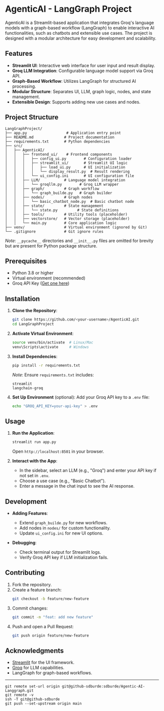 # AgenticAI - LangGraph Project

AgenticAI is a Streamlit-based application that integrates Groq's language models with a graph-based workflow (LangGraph) to enable interactive AI functionalities, such as chatbots and extensible use cases. The project is designed with a modular architecture for easy development and scalability.

## Features

- **Streamlit UI**: Interactive web interface for user input and result display.
- **Groq LLM Integration**: Configurable language model support via Groq API.
- **Graph-Based Workflow**: Utilizes LangGraph for structured AI processing.
- **Modular Structure**: Separates UI, LLM, graph logic, nodes, and state management.
- **Extensible Design**: Supports adding new use cases and nodes.

## Project Structure

```
LangGraphProject/
├── app.py                  # Application entry point
├── README.md              # Project documentation
├── requirements.txt       # Python dependencies
├── src/
│   ├── AgenticAI/
│   │   ├── frontend_ui/    # Frontend components
│   │   │   ├── config_ui.py        # Configuration loader
│   │   │   ├── streamlit_ui/       # Streamlit UI logic
│   │   │   │   ├── load_ui.py      # UI initialization
│   │   │   │   └── display_result.py  # Result rendering
│   │   │   └── ui_config.ini       # UI configuration file
│   │   ├── LLM/           # Language model integration
│   │   │   └── groqllm.py        # Groq LLM wrapper
│   │   ├── graph/         # Graph workflow
│   │   │   └── graph_builde.py   # Graph builder
│   │   ├── nodes/         # Graph nodes
│   │   │   └── basic_chatbot_node.py  # Basic chatbot node
│   │   ├── state/         # State management
│   │   │   └── state.py         # State definitions
│   │   ├── tools/         # Utility tools (placeholder)
│   │   ├── vectorstore/   # Vector storage (placeholder)
│   │   └── main.py        # Core application logic
├── venv/                  # Virtual environment (ignored by Git)
└── .gitignore             # Git ignore rules
```

*Note*: `__pycache__` directories and `__init__.py` files are omitted for brevity but are present for Python package structure.

## Prerequisites

- Python 3.8 or higher
- Virtual environment (recommended)
- Groq API Key ([Get one here](https://console.groq.com/keys))

## Installation

1. **Clone the Repository**:
   ```bash
   git clone https://github.com/<your-username>/AgenticAI.git
   cd LangGraphProject
   ```

2. **Activate Virtual Environment**:
   ```bash
   source venv/bin/activate  # Linux/Mac
   venv\Scripts\activate     # Windows
   ```

3. **Install Dependencies**:
   ```bash
   pip install -r requirements.txt
   ```
   *Note*: Ensure `requirements.txt` includes:
   ```
   streamlit
   langchain-groq
   ```

4. **Set Up Environment** (optional):
   Add your Groq API key to a `.env` file:
   ```bash
   echo "GROQ_API_KEY=your-api-key" > .env
   ```

## Usage

1. **Run the Application**:
   ```bash
   streamlit run app.py
   ```
   Open `http://localhost:8501` in your browser.

2. **Interact with the App**:
   - In the sidebar, select an LLM (e.g., "Groq") and enter your API key if not set in `.env`.
   - Choose a use case (e.g., "Basic Chatbot").
   - Enter a message in the chat input to see the AI response.

## Development

- **Adding Features**:
  - Extend `graph_builde.py` for new workflows.
  - Add nodes in `nodes/` for custom functionality.
  - Update `ui_config.ini` for new UI options.

- **Debugging**:
  - Check terminal output for Streamlit logs.
  - Verify Groq API key if LLM initialization fails.

## Contributing

1. Fork the repository.
2. Create a feature branch:
   ```bash
   git checkout -b feature/new-feature
   ```
3. Commit changes:
   ```bash
   git commit -m "feat: add new feature"
   ```
4. Push and open a Pull Request:
   ```bash
   git push origin feature/new-feature
   ```


## Acknowledgments

- [Streamlit](https://streamlit.io/) for the UI framework.
- [Groq](https://groq.com/) for LLM capabilities.
- LangGraph for graph-based workflows.

---



```
git remote set-url origin git@github-sdburde:sdburde/Agentic-AI-Langgraph.git
git remote -v
ssh -T git@github-sdburde
git push --set-upstream origin main

```
